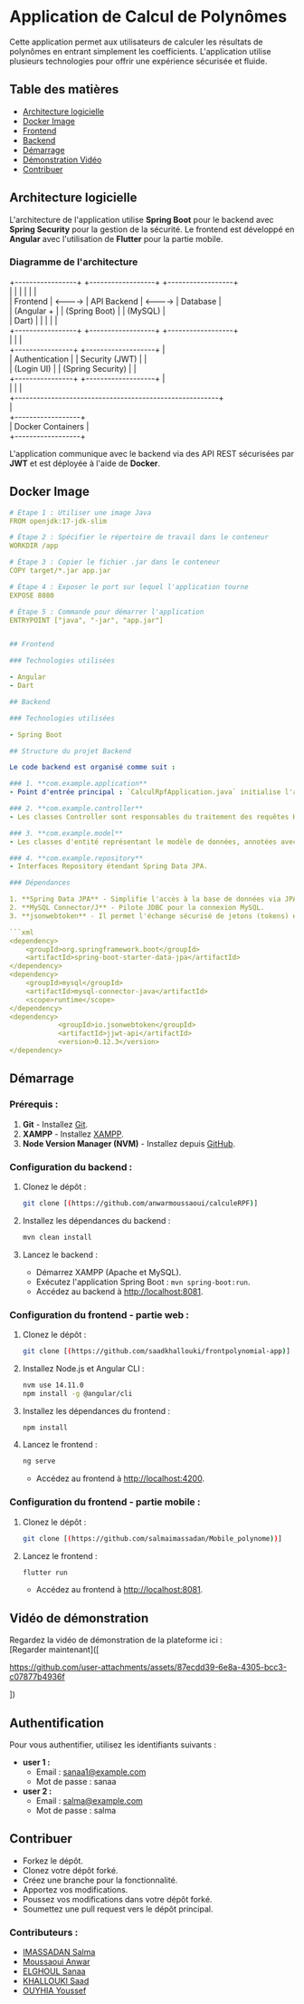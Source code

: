 # Application de Calcul de Polynômes



Cette application permet aux utilisateurs de calculer les résultats de polynômes en entrant simplement les coefficients. L'application utilise plusieurs technologies pour offrir une expérience sécurisée et fluide.

## Table des matières

- [Architecture logicielle](#Architecture-logicielle)
- [Docker Image](#Docker-Image)
- [Frontend](#Frontend)
- [Backend](#Backend)
- [Démarrage](#Démarrage)
- [Démonstration Vidéo](#Démonstration-Vidéo)
- [Contribuer](#Contribuer)

## Architecture logicielle

L'architecture de l'application utilise **Spring Boot** pour le backend avec **Spring Security** pour la gestion de la sécurité. Le frontend est développé en **Angular** avec l'utilisation de **Flutter** pour la partie mobile.

### Diagramme de l'architecture

+-----------------+         +------------------+         +------------------+  
|                 |         |                  |         |                  |  
|   Frontend     |  <----> |   API Backend    |  <----> |  Database        |  
|  (Angular +    |         |  (Spring Boot)   |         |   (MySQL)        |  
|   Dart)        |         |                  |         |                  |  
+-----------------+         +------------------+         +------------------+  
          |                         |                           |    
   +----------------+          +-------------------+            |    
   | Authentication |          | Security (JWT)    |            |    
   |   (Login UI)   |          | (Spring Security) |            |    
   +----------------+          +-------------------+            |    
          |                          |                           |    
          +--------------------------------------------------------+    
                                    |                                
                              +------------------+                    
                              | Docker Containers |                    
                              +------------------+                    


L'application communique avec le backend via des API REST sécurisées par **JWT** et est déployée à l'aide de **Docker**.

## Docker Image

```yaml
# Étape 1 : Utiliser une image Java
FROM openjdk:17-jdk-slim

# Étape 2 : Spécifier le répertoire de travail dans le conteneur
WORKDIR /app

# Étape 3 : Copier le fichier .jar dans le conteneur
COPY target/*.jar app.jar

# Étape 4 : Exposer le port sur lequel l'application tourne
EXPOSE 8080

# Étape 5 : Commande pour démarrer l'application
ENTRYPOINT ["java", "-jar", "app.jar"]


## Frontend

### Technologies utilisées

- Angular
- Dart

## Backend

### Technologies utilisées

- Spring Boot

## Structure du projet Backend

Le code backend est organisé comme suit :

### 1. **com.example.application**
- Point d'entrée principal : `CalculRpfApplication.java` initialise l'application Spring Boot.

### 2. **com.example.controller**
- Les classes Controller sont responsables du traitement des requêtes HTTP et du retour des réponses.

### 3. **com.example.model**
- Les classes d'entité représentant le modèle de données, annotées avec les annotations JPA pour l'interaction avec la base de données.

### 4. **com.example.repository**
- Interfaces Repository étendant Spring Data JPA.

### Dépendances

1. **Spring Data JPA** - Simplifie l'accès à la base de données via JPA.
2. **MySQL Connector/J** - Pilote JDBC pour la connexion MySQL.
3. **jsonwebtoken** - Il permet l'échange sécurisé de jetons (tokens) entre plusieurs parties.

```xml
<dependency>
    <groupId>org.springframework.boot</groupId>
    <artifactId>spring-boot-starter-data-jpa</artifactId>
</dependency>
<dependency>
    <groupId>mysql</groupId>
    <artifactId>mysql-connector-java</artifactId>
    <scope>runtime</scope>
</dependency>
<dependency>
			<groupId>io.jsonwebtoken</groupId>
			<artifactId>jjwt-api</artifactId>
			<version>0.12.3</version>
</dependency>
```

## Démarrage

### Prérequis :

1. **Git** - Installez [Git](https://git-scm.com/).
2. **XAMPP** - Installez [XAMPP](https://www.apachefriends.org/).
3. **Node Version Manager (NVM)** - Installez depuis [GitHub](https://github.com/nvm-sh/nvm).

### Configuration du backend :

1. Clonez le dépôt :
   ```bash
   git clone [(https://github.com/anwarmoussaoui/calculeRPF)]
   ```

2. Installez les dépendances du backend :
   ```bash
   mvn clean install
   ```

3. Lancez le backend :
   - Démarrez XAMPP (Apache et MySQL).
   - Exécutez l'application Spring Boot : `mvn spring-boot:run`.
   - Accédez au backend à [http://localhost:8081](http://localhost:8081).

### Configuration du frontend - partie web :

1. Clonez le dépôt :
   ```bash
   git clone [(https://github.com/saadkhallouki/frontpolynomial-app)]
   ```

2. Installez Node.js et Angular CLI :
   ```bash
   nvm use 14.11.0
   npm install -g @angular/cli
   ```

3. Installez les dépendances du frontend :
   ```bash
   npm install
   ```

4. Lancez le frontend :
   ```bash
   ng serve
   ```

   - Accédez au frontend à [http://localhost:4200](http://localhost:4200).
     
  ### Configuration du frontend - partie mobile :

1. Clonez le dépôt :
   ```bash
   git clone [(https://github.com/salmaimassadan/Mobile_polynome))]
   ```
2. Lancez le frontend :
   ```bash
   flutter run
   ```

   - Accédez au frontend à [http://localhost:8081](http://localhost:8081).
   

## Vidéo de démonstration

Regardez la vidéo de démonstration de la plateforme ici :  
[Regarder maintenant]([

https://github.com/user-attachments/assets/87ecdd39-6e8a-4305-bcc3-c07877b4936f

])

## Authentification

Pour vous authentifier, utilisez les identifiants suivants :

- **user 1 :**
  - Email : sanaa1@example.com
  - Mot de passe : sanaa
- **user 2 :**
  - Email : salma@example.com
  - Mot de passe : salma

## Contribuer


- Forkez le dépôt.
- Clonez votre dépôt forké.
- Créez une branche pour la fonctionnalité.
- Apportez vos modifications.
- Poussez vos modifications dans votre dépôt forké.
- Soumettez une pull request vers le dépôt principal.

### Contributeurs :
- [IMASSADAN Salma](https://github.com/salmaimassadan)
- [Moussaoui Anwar](https://github.com/anwarmoussaoui)
- [ELGHOUL Sanaa](https://github.com/Elghoulsanaa)
- [KHALLOUKI Saad](https://github.com/saadkhallouki)
- [OUYHIA Youssef](https://github.com/youyhi)

